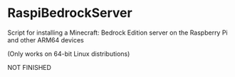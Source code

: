 # RaspiBedrockServer
Script for installing a Minecraft: Bedrock Edition server on the Raspberry Pi and other ARM64 devices

(Only works on 64-bit Linux distributions)

NOT FINISHED
